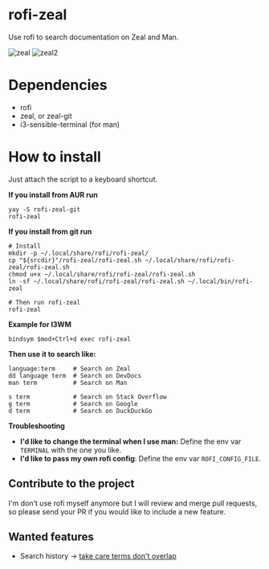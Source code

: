 # rofi-zeal
Use rofi to search documentation on Zeal and Man.

![zeal](https://user-images.githubusercontent.com/3357792/218284465-55bc4bbd-cb48-433a-8892-836783cf32b7.png)
![zeal2](https://user-images.githubusercontent.com/3357792/218284485-4ea7d585-c067-4943-b891-52b9df0d61ab.png)


Dependencies
==========

  * rofi
  * zeal, or zeal-git
  * i3-sensible-terminal (for man)

How to install
==========
Just attach the script to a keyboard shortcut.

**If you install from AUR run**

    yay -S rofi-zeal-git
    rofi-zeal

**If you install from git run**

    # Install
    mkdir -p ~/.local/share/rofi/rofi-zeal/
    cp "${srcdir}"/rofi-zeal/rofi-zeal.sh ~/.local/share/rofi/rofi-zeal/rofi-zeal.sh
    chmod u+x ~/.local/share/rofi/rofi-zeal/rofi-zeal.sh
    ln -sf ~/.local/share/rofi/rofi-zeal/rofi-zeal.sh ~/.local/bin/rofi-zeal

    # Then run rofi-zeal
    rofi-zeal

**Example for I3WM**

    bindsym $mod+Ctrl+d exec rofi-zeal

**Then use it to search like:**

    language:term     # Search on Zeal
    dd language term  # Search on DevDocs
    man term          # Search on Man
    
    s term            # Search on Stack Overflow
    g term            # Search on Google
    d term            # Search on DuckDuckGo

**Troubleshooting**

* **I'd like to change the terminal when I use man:** Define the env var `TERMINAL` with the one you like.
* **I'd like to pass my own rofi config**: Define the env var `ROFI_CONFIG_FILE`.

## Contribute to the project
I'm don't use rofi myself anymore but I will review and merge pull requests, so please send your PR if you would like to include a new feature.

## Wanted features
* Search history → [take care terms don't overlap](https://github.com/Zeioth/rofi-zeal/issues/3)
